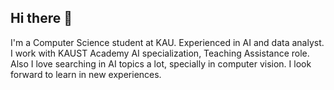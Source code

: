 ## Hi there 👋
I'm a Computer Science student at KAU. Experienced in AI and data analyst.
I work with KAUST Academy AI specialization, Teaching Assistance role. 
Also I love searching in AI topics a lot, specially in computer vision. 
I look forward to learn in new experiences. 
<!--
**Abdulrahman-Alfrihidi/Abdulrahman-Alfrihidi** is a ✨ _special_ ✨ repository because its `README.md` (this file) appears on your GitHub profile.

Here are some ideas to get you started:

- 🔭 I’m currently working on ...
- 🌱 I’m currently learning ...
- 👯 I’m looking to collaborate on ...
- 🤔 I’m looking for help with ...
- 💬 Ask me about ...
- 📫 How to reach me: ...
- 😄 Pronouns: ...
- ⚡ Fun fact: ...
-->
